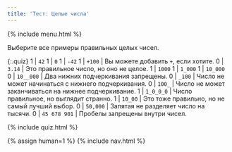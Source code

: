 ```yaml
---
title: 'Тест: Целые числа'
---
```


{% include menu.html %}

Выберите все примеры правильных целых чисел.

{:.quiz}
1 | `42`
1 | `0`
1 | `-42`
1 | `+100` | Вы можете добавить `+`, если хотите.
0 | `3.14` | Это правильное число, но оно не целое.
1 | `1000`
1 | `1_000`
1 | `10_000`
0 | `10__000` | Два нижних подчеркивания запрещены.
0 | `_100` | Число не может начинаться с нижнего подчеркивания.
0 | `100_` | Число не может заканчиваться на нижнее подчеркивание.
1 | `1_0_0_0` | Число правильное, но выглядит странно.
1 | `10_00` | Это тоже правильно, но не самый лучший выбор.
0 | `50,000` | Запятая не разделяет число на тысячи.
0 | `45 678 901` | Пробелы запрещены внутри чисел.

{% include quiz.html %}

{% assign human=1 %}
{% include nav.html %}
